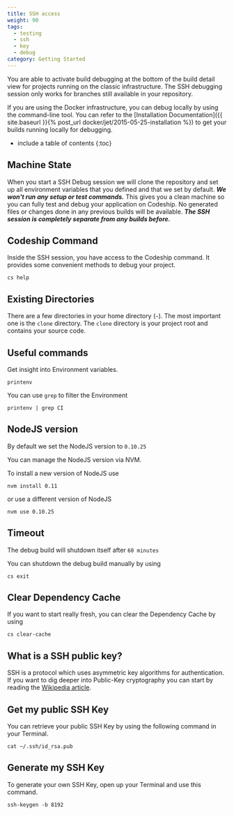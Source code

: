 ```yaml
---
title: SSH access
weight: 90
tags:
  - testing
  - ssh
  - key
  - debug
category: Getting Started
---
```

You are able to activate build debugging at the bottom of the build detail view for projects running on the classic infrastructure. The SSH debugging session only works for branches still available in your repository.

If you are using the Docker infrastructure, you can debug locally by using the command-line tool. You can refer to the [Installation Documentation]({{ site.baseurl }}{% post_url docker/jet/2015-05-25-installation %}) to get your builds running locally for debugging.

* include a table of contents
{:toc}

## Machine State

When you start a SSH Debug session we will clone the repository and set up all environment variables that you defined and that we set by default. ***We won't run any setup or test commands.*** This gives you a clean machine so you can fully test and debug your application on Codeship. No generated files or changes done in any previous builds will be available. ***The SSH session is completely separate from any builds before.***


## Codeship Command

Inside the SSH session, you have access to the Codeship command. It provides some convenient methods to debug your project.

```shell
cs help
```

## Existing Directories

There are a few directories in your home directory (`~`).
The most important one is the `clone` directory. The `clone` directory is your project root and contains your source code.

## Useful commands

Get insight into Environment variables.

```shell
printenv
```

You can use `grep` to filter the Environment

```shell
printenv | grep CI
```

## NodeJS version

By default we set the NodeJS version to `0.10.25`

You can manage the NodeJS version via NVM.

To install a new version of NodeJS use

```shell
nvm install 0.11
```

or use a different version of NodeJS

```shell
nvm use 0.10.25
```

## Timeout

The debug build will shutdown itself after `60 minutes`

You can shutdown the debug build manually by using

```shell
cs exit
```

## Clear Dependency Cache

If you want to start really fresh, you can clear the Dependency Cache by using

```shell
cs clear-cache
```

## What is a SSH public key?

SSH is a protocol which uses asymmetric key algorithms for authentication.
If you want to dig deeper into Public-Key cryptography you can start by reading the [Wikipedia article](http://en.wikipedia.org/wiki/Public-key_cryptography).

## Get my public SSH Key

You can retrieve your public SSH Key by using the following command in your Terminal.

```shell
cat ~/.ssh/id_rsa.pub
```

## Generate my SSH Key

To generate your own SSH Key, open up your Terminal and use this command.

```shell
ssh-keygen -b 8192
```

